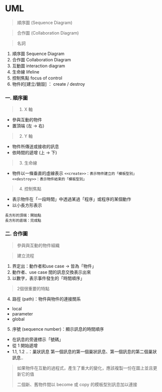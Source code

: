 # UML
> 順序圖 (Sequence Diagram)

> 合作圖 (Collaboration Diagram)

> 名詞
1. 順序圖 Sequence Diagram
2. 合作圖 Collaboration Diagram
3. 互動圖 interaction diagram
4. 生命線 lifeline
5. 控制焦點 focus of control
6. 物件的[建立/銷毀] ： create / destroy

### 一. 順序圖
> 1. X 軸
- 參與互動的物件
- 置頂端 (左 -> 右)
> 2. Y 軸
- 物件所傳送或接收的訊息
- 依時間的遞增 (上 -> 下)
> 3. 生命線
- 物件以一條垂直的虛線表示
```<<create>>：表示物件建立的「模板型別」```
```<<destroy>>：表示物件結束的「模板型別」```
> 4. 控制焦點
- 表示物件在「一段時間」中透過某過「程序」或程序的某個動作
- 以小長方形表示
``` 
長方形的頂端：開始點
長方形的底端：完成點
``` 

### 二. 合作圖
> 參與與互動的物件組織

> 建立流程
1. 界定出：動作者和use case -> 皆為「物件」
2. 動作者、use case 間的訊息交換表示出來
3. 以數字，表示事件發生的「時間順序」

> 2個很重要的特點
4. 路徑 (path)：物件與物件的連接關系
- local
- parameter
- global
5. 序號 (sequence number)：顯示訊息的時間順序
- 在訊息的旁邊標示「號碼」
- 從 1 開始遞增
- 1.1, 1.2 ..：巢狀訊息
 第一個訊息的第一個巢狀訊息、第一個訊息的第二個巢狀訊息..

> 如果物件在互動的過程式，產生了重大的變化，應該複製一份在圖上並且更新它的值
> 
> 二個新、舊物件間以 become 或 copy 的模板型別訊息加以連接
> 




